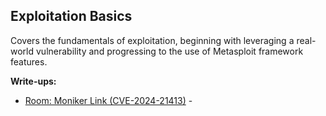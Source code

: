 ## Exploitation Basics
Covers the fundamentals of exploitation, beginning with leveraging a real-world vulnerability and progressing to the use of Metasploit framework features.

**Write-ups:**
- [Room: Moniker Link (CVE-2024-21413)](Moniker.md) - 
